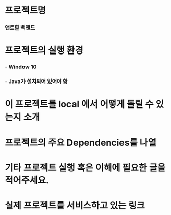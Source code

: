 # 프로젝트명
### 앤트힐 백앤드
# 프로젝트의 실행 환경
### - Window 10
### - Java가 설치되어 있어야 함

# 이 프로젝트를 local 에서 어떻게 돌릴 수 있는지 소개
# 프로젝트의 주요 Dependencies를 나열
# 기타 프로젝트 실행 혹은 이해에 필요한 글을 적어주세요.
# 실제 프로젝트를 서비스하고 있는 링크
